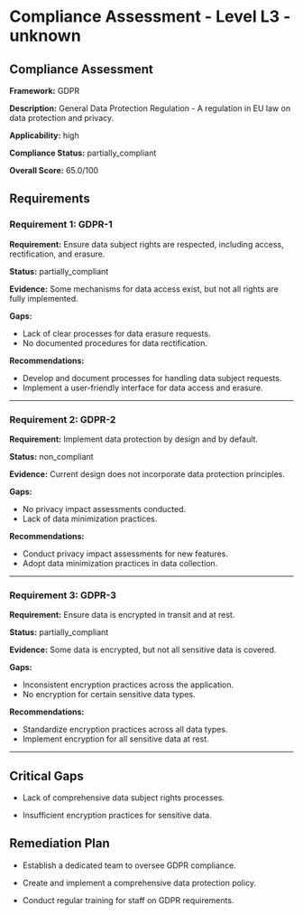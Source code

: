 # Compliance Assessment - Level L3 - unknown

## Compliance Assessment

**Framework:** GDPR

**Description:** General Data Protection Regulation - A regulation in EU law on data protection and privacy.

**Applicability:** high

**Compliance Status:** partially_compliant

**Overall Score:** 65.0/100

## Requirements

### Requirement 1: GDPR-1

**Requirement:** Ensure data subject rights are respected, including access, rectification, and erasure.

**Status:** partially_compliant

**Evidence:** Some mechanisms for data access exist, but not all rights are fully implemented.

**Gaps:**
- Lack of clear processes for data erasure requests.
- No documented procedures for data rectification.

**Recommendations:**
- Develop and document processes for handling data subject requests.
- Implement a user-friendly interface for data access and erasure.

---

### Requirement 2: GDPR-2

**Requirement:** Implement data protection by design and by default.

**Status:** non_compliant

**Evidence:** Current design does not incorporate data protection principles.

**Gaps:**
- No privacy impact assessments conducted.
- Lack of data minimization practices.

**Recommendations:**
- Conduct privacy impact assessments for new features.
- Adopt data minimization practices in data collection.

---

### Requirement 3: GDPR-3

**Requirement:** Ensure data is encrypted in transit and at rest.

**Status:** partially_compliant

**Evidence:** Some data is encrypted, but not all sensitive data is covered.

**Gaps:**
- Inconsistent encryption practices across the application.
- No encryption for certain sensitive data types.

**Recommendations:**
- Standardize encryption practices across all data types.
- Implement encryption for all sensitive data at rest.

---

## Critical Gaps

- Lack of comprehensive data subject rights processes.

- Insufficient encryption practices for sensitive data.

## Remediation Plan

- Establish a dedicated team to oversee GDPR compliance.

- Create and implement a comprehensive data protection policy.

- Conduct regular training for staff on GDPR requirements.

